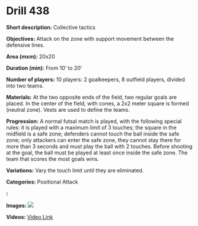 # Drill 438

**Short description:**
Collective tactics

**Objectives:**
Attack on the zone with support movement between the defensive lines.

**Area (mxm):**
20x20

**Duration (min):**
From 10’ to 20’

**Number of players:**
10 players: 2 goalkeepers, 8 outfield players, divided into two teams.

**Materials:**
At the two opposite ends of the field, two regular goals are placed. In the center of the field, with cones, a 2x2 meter square is formed (neutral zone). Vests are used to define the teams.

**Progression:**
A normal futsal match is played, with the following special rules: it is played with a maximum limit of 3 touches; the square in the midfield is a safe zone; defenders cannot touch the ball inside the safe zone; only attackers can enter the safe zone, they cannot stay there for more than 3 seconds and must play the ball with 2 touches. Before shooting at the goal, the ball must be played at least once inside the safe zone. The team that scores the most goals wins.

**Variations:**
Vary the touch limit until they are eliminated.

**Categories:**
Positional Attack

**:**


**Images:**
![](https://www.coachingfutsal.com/\images\a22932b4370289627010ff0f847d7732d3976215669e24bdd2fdd441c54ac69bd399c752faf04315ecc61ec2dade938c27541d901d8f69367206f9a9c37474384e00a78a502c8.jpg)

**Videos:**
[Video Link](https://www.youtube.com/embed/JHM2OvyCCZQ)


